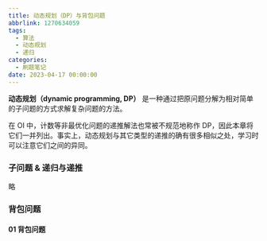 ```yaml
---
title: 动态规划（DP）与背包问题
abbrlink: 1270634059
tags:
  - 算法
  - 动态规划
  - 递归
categories:
  - 刷题笔记
date: 2023-04-17 00:00:00
---
```


**动态规划（dynamic programming, DP）** 是一种通过把原问题分解为相对简单的子问题的方式求解复杂问题的方法。

在 OI 中，计数等非最优化问题的递推解法也常被不规范地称作 DP，因此本章将它们一并列出。事实上，动态规划与其它类型的递推的确有很多相似之处，学习时可以注意它们之间的异同。

<!-- more -->

### 子问题 & 递归与递推

略

### 背包问题

####  01 背包问题
